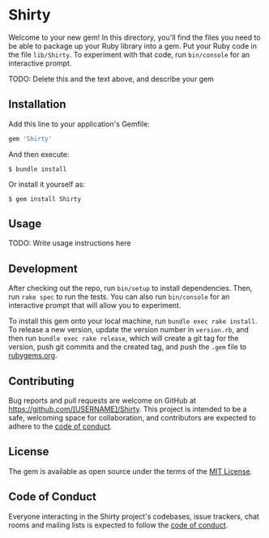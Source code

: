 # Shirty

Welcome to your new gem! In this directory, you'll find the files you need to be able to package up your Ruby library into a gem. Put your Ruby code in the file `lib/Shirty`. To experiment with that code, run `bin/console` for an interactive prompt.

TODO: Delete this and the text above, and describe your gem

## Installation

Add this line to your application's Gemfile:

```ruby
gem 'Shirty'
```

And then execute:

    $ bundle install

Or install it yourself as:

    $ gem install Shirty

## Usage

TODO: Write usage instructions here

## Development

After checking out the repo, run `bin/setup` to install dependencies. Then, run `rake spec` to run the tests. You can also run `bin/console` for an interactive prompt that will allow you to experiment.

To install this gem onto your local machine, run `bundle exec rake install`. To release a new version, update the version number in `version.rb`, and then run `bundle exec rake release`, which will create a git tag for the version, push git commits and the created tag, and push the `.gem` file to [rubygems.org](https://rubygems.org).

## Contributing

Bug reports and pull requests are welcome on GitHub at https://github.com/[USERNAME]/Shirty. This project is intended to be a safe, welcoming space for collaboration, and contributors are expected to adhere to the [code of conduct](https://github.com/[USERNAME]/Shirty/blob/master/CODE_OF_CONDUCT.md).

## License

The gem is available as open source under the terms of the [MIT License](https://opensource.org/licenses/MIT).

## Code of Conduct

Everyone interacting in the Shirty project's codebases, issue trackers, chat rooms and mailing lists is expected to follow the [code of conduct](https://github.com/[USERNAME]/Shirty/blob/master/CODE_OF_CONDUCT.md).
